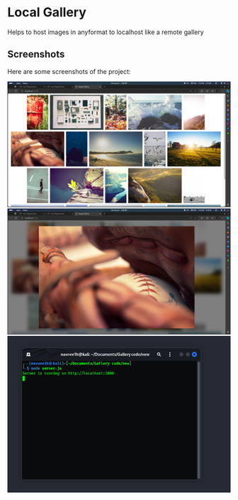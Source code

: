 # Local Gallery
 Helps to host images in anyformat to localhost like a remote gallery

## Screenshots

Here are some screenshots of the project:


![Main Interface](https://github.com/navnee1h/Local-Gallery/blob/main/screenshots/1.png)
![Main Interface](https://github.com/navnee1h/Local-Gallery/blob/main/screenshots/2.png)
![Main Interface](https://github.com/navnee1h/Local-Gallery/blob/main/screenshots/3.png)
